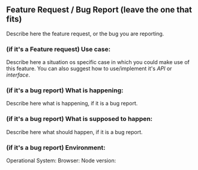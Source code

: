 ## Feature Request / Bug Report (leave the one that fits)

Describe here the feature request, or the bug you  are reporting.

### (if it's a Feature request) Use case:

Describe here a situation os specific case in which you could make use of this feature.
You can also suggest how to use/implement it's _API_ or _interface_.

### (if it's a bug report) What is happening:

Describe here what is happening, if it is a bug report.

### (if it's a bug report) What is supposed to happen:

Describe here what should happen, if it is a bug report.

### (if it's a bug report) Environment:

Operational System:
Browser: 
Node version:
